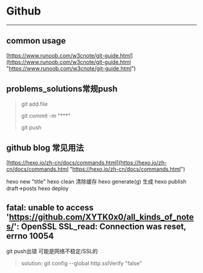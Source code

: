 # Github
----------
## common usage
[https://www.runoob.com/w3cnote/git-guide.html](https://www.runoob.com/w3cnote/git-guide.html "https://www.runoob.com/w3cnote/git-guide.html")

## problems_solutions常规push
> git add file
> 
> git commit -m "***"
> 
> git push

## github blog 常见用法
[https://hexo.io/zh-cn/docs/commands.html](https://hexo.io/zh-cn/docs/commands.html "https://hexo.io/zh-cn/docs/commands.html")

hexo new "title"
hexo clean 清除缓存
hexo generate(g) 生成
hexo publish   draft->posts
hexo deploy


## fatal: unable to access 'https://github.com/XYTK0x0/all_kinds_of_notes/': OpenSSL SSL_read: Connection was reset, errno 10054

git push出错
可能是网络不稳定/SSL的

> solution: git config --global http.sslVerify "false"